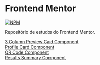 # Frontend Mentor

[![NPM](https://img.shields.io/npm/l/react)](https://github.com/HeroLeam/frontend-mentor/blob/main/LICENSE)

Repositório de estudos do Frontend Mentor.

<a href="https://heroleam.github.io/frontend-mentor/3-column-preview-card-component">3 Column Preview Card Component</a><br>
<a href="https://heroleam.github.io/frontend-mentor/profile-card-component">Profile Card Component</a><br>
<a href="https://heroleam.github.io/frontend-mentor/qr-code-component/">QR Code Component</a><br>
<a href="https://heroleam.github.io/frontend-mentor/results-summary-component">Results Summary Component</a>
